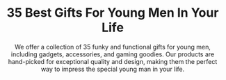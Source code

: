 ---
layout: post
title: 35 Best Gifts For Young Men In Your Life
subtitle: We offer a collection of 35 funky and functional gifts for young men, including gadgets, accessories, and gaming goodies. Our products are hand-picked for exceptional quality and design, making them the perfect way to impress the special young man in your life.
header-img: "img/post/2023/09/copied/Gifts-Young-Men.jpg"
header-style: text
permalink: "/gifts-young-men/"
catalog: true
tags:
  - Recipients 
  - Men
---   